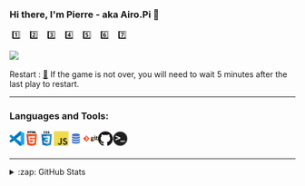 ### Hi there, I'm Pierre - aka Airo.Pi 👋

&nbsp;[1️⃣](https://readme-profile.mybot-discord.com/play?column=0)&nbsp;&nbsp;&nbsp;
[2️⃣](https://readme-profile.mybot-discord.com/play?column=1)&nbsp;&nbsp;&nbsp;
[3️⃣](https://readme-profile.mybot-discord.com/play?column=2)&nbsp;&nbsp;&nbsp;
[4️⃣](https://readme-profile.mybot-discord.com/play?column=3)&nbsp;&nbsp;&nbsp;
[5️⃣](https://readme-profile.mybot-discord.com/play?column=4)&nbsp;&nbsp;&nbsp;
[6️⃣](https://readme-profile.mybot-discord.com/play?column=5)&nbsp;&nbsp;&nbsp;
[7️⃣](https://readme-profile.mybot-discord.com/play?column=6)

<img src="https://readme-profile.mybot-discord.com/image" width="240"/> 

Restart : [🔄](https://readme-profile.mybot-discord.com/reset)
If the game is not over, you will need to wait 5 minutes after the last play to restart.

---

### Languages and Tools:

<img align="left" alt="Visual Studio Code" width="26px" src="https://raw.githubusercontent.com/github/explore/80688e429a7d4ef2fca1e82350fe8e3517d3494d/topics/visual-studio-code/visual-studio-code.png" />
<img align="left" alt="HTML5" width="26px" src="https://raw.githubusercontent.com/github/explore/80688e429a7d4ef2fca1e82350fe8e3517d3494d/topics/html/html.png" />
<img align="left" alt="CSS3" width="26px" src="https://raw.githubusercontent.com/github/explore/80688e429a7d4ef2fca1e82350fe8e3517d3494d/topics/css/css.png" />
<img align="left" alt="JavaScript" width="26px" src="https://raw.githubusercontent.com/github/explore/80688e429a7d4ef2fca1e82350fe8e3517d3494d/topics/javascript/javascript.png" />
<img align="left" alt="SQL" width="26px" src="https://raw.githubusercontent.com/github/explore/80688e429a7d4ef2fca1e82350fe8e3517d3494d/topics/sql/sql.png" />
<img align="left" alt="Git" width="26px" src="https://raw.githubusercontent.com/github/explore/80688e429a7d4ef2fca1e82350fe8e3517d3494d/topics/git/git.png" />
<img align="left" alt="GitHub" width="26px" src="https://raw.githubusercontent.com/github/explore/78df643247d429f6cc873026c0622819ad797942/topics/github/github.png" />
<img align="left" alt="Terminal" width="26px" src="https://raw.githubusercontent.com/github/explore/80688e429a7d4ef2fca1e82350fe8e3517d3494d/topics/terminal/terminal.png" />
<br />
<br />

---

<details>
  <summary>:zap: GitHub Stats</summary>
  <img align="left" alt="AiroPi's GitHub stats" src="https://github-readme-stats.vercel.app/api?username=AiroPi">
</details>
